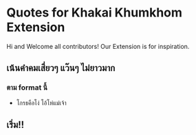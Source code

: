 # Quotes for Khakai Khumkhom Extension

Hi and Welcome all contributors!
Our Extension is for inspiration.

## เน้นคำคมเสี่ยวๆ แว๊นๆ ไม่ยาวมาก
### ตาม format นี้

- โกรธคือโง่ โอ้โห่แม่เจ้า

## เริ่ม!!